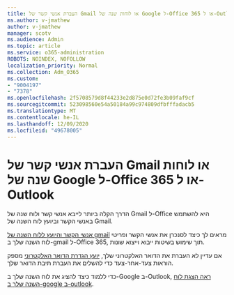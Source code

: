 ```yaml
---
title: העברת אנשי קשר של Gmail או לוחות שנה של Google ל-Office 365 או ל-Outlook
ms.author: v-jmathew
author: v-jmathew
manager: scotv
ms.audience: Admin
ms.topic: article
ms.service: o365-administration
ROBOTS: NOINDEX, NOFOLLOW
localization_priority: Normal
ms.collection: Adm_O365
ms.custom:
- "9004197"
- "7378"
ms.openlocfilehash: 2f5708579d8f44233e2d875e0d72fe3b09faf9cf
ms.sourcegitcommit: 523098560e54a50184a99c974809dfbfffadacb5
ms.translationtype: MT
ms.contentlocale: he-IL
ms.lasthandoff: 12/09/2020
ms.locfileid: "49678005"
---
```

# <a name="migrate-gmail-contacts-or-google-calendars-to-office-365-or-outlook"></a>העברת אנשי קשר של Gmail או לוחות שנה של Google ל-Office 365 או ל-Outlook

הדרך הקלה ביותר לייבא אנשי קשר ולוח שנה של Gmail ל-Office היא להשתמש באנשי הקשר וביועץ לוח השנה של Gmail.

[אנשי הקשר והיועץ ללוח השנה של gmail](https://go.microsoft.com/fwlink/?linkid=2134386) מראים לך כיצד לסנכרן את אנשי הקשר ופריטי לוח השנה שלך ב-gmail ל-Office 365, תוך שימוש בשיטות ייבוא וייצוא שונות.

אם עדיין לא העברת את הדואר האלקטרוני שלך, [יועץ הגדרת הדואר האלקטרוני](https://go.microsoft.com/fwlink/?linkid=2133951) מספק הוראות צעד-אחר-צעד כדי להשלים את העברת תיבת הדואר שלך.

כדי ללמוד כיצד להציג את לוח השנה שלך ב-Google ב-Outlook, [ראה הצגת לוח השנה שלך ב-google ב-outlook](https://go.microsoft.com/fwlink/?linkid=2083939).
